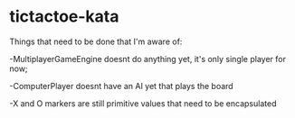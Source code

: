 tictactoe-kata
==============

Things that need to be done that I'm aware of:

  -MultiplayerGameEngine doesnt do anything yet, it's only single player for now;
  
  -ComputerPlayer doesnt have an AI yet that plays the board
  
  -X and O markers are still primitive values that need to be encapsulated
  
